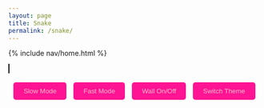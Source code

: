 ```yaml
---
layout: page
title: Snake
permalink: /snake/
---
```


{% include nav/home.html %}

<style>
body.light-theme {
background-color: white;
color: black;
}

body.dark-theme {
background-color: #333;
color: white;
}

body.blue-theme {
background-color: #007acc;
color: white;
}

body.red-theme {
background-color: #ff4c4c;
color: white;
}

body.green-theme {
background-color: #28a745;
color: white;
}

body.grey-theme {
background-color: #aaa;
color: white;
}

canvas {
border: 1px solid #000;
background-color: pink;
}

#game-over {
font-size: 2em;
color: pink;
text-align: center;
display: none;
}

.button-container {
text-align: center;
margin-top: 10px;
}

.button-container button {
padding: 10px 20px;
margin: 5px;
background-color: #FF1493;
color: pink;
border: none;
border-radius: 5px;
cursor: pointer;
}

.button-container button:hover {
background-color: #FFC0CB;
}
</style>

<h1 id="game-over">Game Over!</h1>

<canvas id="gameCanvas" width="400" height="400"></canvas>

<!-- Buttons for controlling the game -->
<div class="button-container">
<button id="slow-btn">Slow Mode</button>
<button id="fast-btn">Fast Mode</button>
<button id="wall-btn">Wall On/Off</button>
<button id="theme-btn">Switch Theme</button>
</div>

<script>
const canvas = document.getElementById("gameCanvas");
const ctx = canvas.getContext("2d");

// Unit size of the grid
const box = 20;

// Create the snake
let snake = [];
snake[0] = { x: 9 * box, y: 10 * box };

// Create the food
let food = {
x: Math.floor(Math.random() * 19 + 1) * box,
y: Math.floor(Math.random() * 19 + 1) * box
};

// Initial snake direction
let direction;

// Score
let score = 0;

// Speed variables
let speed = 100;
let wallOn = true;

// Control the snake with keyboard
document.addEventListener("keydown", changeDirection);

function changeDirection(event) {
if (event.keyCode == 37 && direction != "RIGHT") {
direction = "LEFT";
} else if (event.keyCode == 38 && direction != "DOWN") {
direction = "UP";
} else if (event.keyCode == 39 && direction != "LEFT") {
direction = "RIGHT";
} else if (event.keyCode == 40 && direction != "UP") {
direction = "DOWN";
}
}

function collision(head, array) {
for (let i = 0; i < array.length; i++) {
if (head.x == array[i].x && head.y == array[i].y) {
return true;
}
}
return false;
}

// Draw everything on the canvas
function draw() {
ctx.clearRect(0, 0, canvas.width, canvas.height);

// Draw snake with emoji
for (let i = 0; i < snake.length; i++) {
ctx.font = "20px Arial"; // Set font size to match the grid
ctx.fillText("🩷", snake[i].x, snake[i].y + box); // Adjust the y-offset slightly for better alignment
}

// Draw food
ctx.fillStyle = "white";
ctx.fillRect(food.x, food.y, box, box);

// Old head position
let snakeX = snake[0].x;
let snakeY = snake[0].y;

// Move the snake
if (direction == "LEFT") snakeX -= box;
if (direction == "UP") snakeY -= box;
if (direction == "RIGHT") snakeX += box;
if (direction == "DOWN") snakeY += box;

// Snake eats the food
if (snakeX == food.x && snakeY == food.y) {
score++;
food = {
x: Math.floor(Math.random() * 19 + 1) * box,
y: Math.floor(Math.random() * 19 + 1) * box
};
} else {
snake.pop();
}

// New head
let newHead = {
x: snakeX,
y: snakeY
};

// Game over conditions
if (wallOn) {
if (snakeX < 0 || snakeY < 0 || snakeX >= canvas.width || snakeY >= canvas.height || collision(newHead, snake)) {
document.getElementById("game-over").style.display = "block";
clearInterval(game);
}
} else {
// Wrap the snake around the canvas
if (snakeX < 0) {
snakeX = canvas.width - box;
}
if (snakeX >= canvas.width) {
snakeX = 0;
}
if (snakeY < 0) {
snakeY = canvas.height - box;
}
if (snakeY >= canvas.height) {
snakeY = 0;
}
}

snake.unshift(newHead);

// Score display
ctx.fillStyle = "black";
ctx.font = "20px Arial";
ctx.fillText("Score: " + score, 10, 30);
}

// Control speed of the game
let game = setInterval(draw, speed);

// Button functionality
document.getElementById("slow-btn").addEventListener("click", function() {
clearInterval(game);
speed = 200; // Slow mode speed
game = setInterval(draw, speed);
});

document.getElementById("fast-btn").addEventListener("click", function() {
clearInterval(game);
speed = 50; // Fast mode speed
game = setInterval(draw, speed);
});

document.getElementById("wall-btn").addEventListener("click", function() {
wallOn = !wallOn; // Toggle wall on/off
});

// Theme switching functionality
const themes = ['light-theme', 'dark-theme', 'blue-theme', 'red-theme', 'green-theme', 'grey-theme'];
let currentTheme = 0;

document.getElementById("theme-btn").addEventListener("click", function() {
// Remove the current theme class
document.body.classList.remove(themes[currentTheme]);
// Move to the next theme
currentTheme = (currentTheme + 1) % themes.length;
// Apply the new theme
document.body.classList.add(themes[currentTheme]);
});
</script>